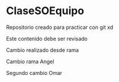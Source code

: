# ClaseSOEquipo

Repositorio creado para practicar con git xd 

Este contenido debe ser revisado

Cambio realizado desde rama


Cambio rama Angel


Segundo cambio Omar

